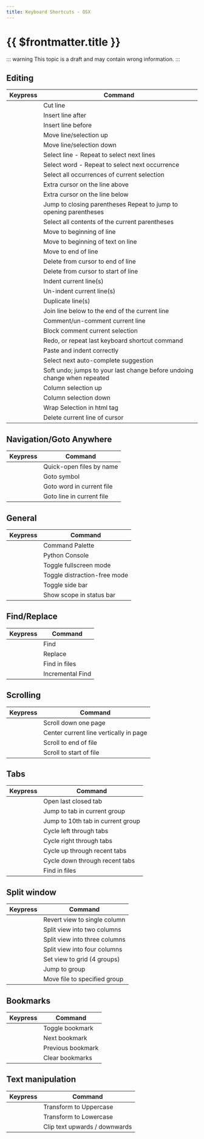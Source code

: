 ```yaml
---
title: Keyboard Shortcuts - OSX
---
```


# {{ $frontmatter.title }}

::: warning
This topic is a draft and may contain wrong information.
:::

## Editing

| Keypress                                 | Command                                                                  |
| ---------------------------------------- | ------------------------------------------------------------------------ |
| <Key k="command+x" />                    | Cut line                                                                 |
| <Key k="command+enter" />                | Insert line after                                                        |
| <Key k="command+shift+enter" />          | Insert line before                                                       |
| <Key k="command+ctrl+up" />              | Move line/selection up                                                   |
| <Key k="command+ctrl+down" />            | Move line/selection down                                                 |
| <Key k="command+l" />                    | Select line - Repeat to select next lines                                |
| <Key k="command+d" />                    | Select word - Repeat to select next occurrence                           |
| <Key k="ctrl+command+g" />               | Select all occurrences of current selection                              |
| <Key k="ctrl+shift+up" />                | Extra cursor on the line above                                           |
| <Key k="ctrl+shift+down" />              | Extra cursor on the line below                                           |
| <Key k="ctrl+m" />                       | Jump to closing parentheses Repeat to jump to opening parentheses        |
| <Key k="ctrl+shift+m" />                 | Select all contents of the current parentheses                           |
| <Key k="ctrl+a" />                       | Move to beginning of line                                                |
| <Key k="command+left" />                 | Move to beginning of text on line                                        |
| <Key k="ctrl+e, command+right" />        | Move to end of line                                                      |
| <Key k="command+k, command+k" />         | Delete from cursor to end of line                                        |
| <Key k="command+k, command+backspace" /> | Delete from cursor to start of line                                      |
| <Key k="command+]" />                    | Indent current line(s)                                                   |
| <Key k="command+[" />                    | Un-indent current line(s)                                                |
| <Key k="command+shift+d" />              | Duplicate line(s)                                                        |
| <Key k="command+j" />                    | Join line below to the end of the current line                           |
| <Key k="command+/" />                    | Comment/un-comment current line                                          |
| <Key k="command+option+/" />             | Block comment current selection                                          |
| <Key k="command+y" />                    | Redo, or repeat last keyboard shortcut command                           |
| <Key k="command+shift+v" />              | Paste and indent correctly                                               |
| <Key k="ctrl+space" />                   | Select next auto-complete suggestion                                     |
| <Key k="command+u" />                    | Soft undo; jumps to your last change before undoing change when repeated |
| <Key k="ctrl+shift+up" />                | Column selection up                                                      |
| <Key k="ctrl+shift+down" />              | Column selection down                                                    |
| <Key k="ctrl+shift+w" />                 | Wrap Selection in html tag                                               |
| <Key k="ctrl+shift+k" />                 | Delete current line of cursor                                            |


## Navigation/Goto Anywhere

| Keypress                         | Command                   |
| -------------------------------- | ------------------------- |
| <Key k="command+p, command+t" /> | Quick-open files by name  |
| <Key k="command+r" />            | Goto symbol               |
|                                  | Goto word in current file |
| <Key k="ctrl+g" />               | Goto line in current file |


## General

| Keypress                         | Command                      |
| -------------------------------- | ---------------------------- |
| <Key k="command+shift+p" />      | Command Palette              |
| <Key k="ctrl+`" />               | Python Console               |
| <Key k="ctrl+command+f" />       | Toggle fullscreen mode       |
| <Key k="ctrl+shift+command+f" /> | Toggle distraction-free mode |
| <Key k="command+k, command+b" /> | Toggle side bar              |
| <Key k="ctrl+shift+p" />         | Show scope in status bar     |


## Find/Replace

| Keypress                     | Command          |
| -----------------------      | ---------------- |
| <Key k="command+f" />        | Find             |
| <Key k="command+option+f" /> | Replace          |
| <Key k="command+shift+f" />  | Find in files    |
| <Key k="command+i" />        | Incremental Find |


## Scrolling

| Keypress                 | Command                                |
| ------------------------ | -------------------------------------- |
| <Key k="ctrl+v" />       | Scroll down one page                   |
| <Key k="ctrl+l" />       | Center current line vertically in page |
| <Key k="command+down" /> | Scroll to end of file                  |
| <Key k="command+up" />   | Scroll to start of file                |


## Tabs

| Keypress                     | Command                           |
| ---------------------------- | --------------------------------- |
| <Key k="command+shift+t" />  | Open last closed tab              |
| <Key k="command+[1-9]" />    | Jump to tab in current group      |
| <Key k="command+0" />        | Jump to 10th tab in current group |
| <Key k="command+shift+[" />  | Cycle left through tabs           |
| <Key k="command+shift+]" />  | Cycle right through tabs          |
| <Key k="ctrl+tab" />         | Cycle up through recent tabs      |
| <Key k="shift+ctrl+tab" />   | Cycle down through recent tabs    |
|                              | Find in files                     |


## Split window


| Keypress                     | Command                       |
| ---------------------------- | ----------------------------- |
| <Key k="command+option+1" /> | Revert view to single column  |
| <Key k="command+option+2" /> | Split view into two columns   |
| <Key k="command+option+3" /> | Split view into three columns |
| <Key k="command+option+4" /> | Split view into four columns  |
| <Key k="command+option+5" /> | Set view to grid (4 groups)   |
| <Key k="ctrl+[1-4]" />       | Jump to group                 |
| <Key k="ctrl+shift+[1-4]" /> | Move file to specified group  |


## Bookmarks


| Keypress                     | Command           |
| ---------------------------- | ----------------- |
| <Key k="command+f2" />       | Toggle bookmark   |
| <Key k="f2" />               | Next bookmark     |
| <Key k="shift+f2" />         | Previous bookmark |
| <Key k="shift+command+f2" /> | Clear bookmarks   |


## Text manipulation


| Keypress                                         | Command                                       |
| ------------------------------------------------ | -----------------------------                 |
| <Key k="command+k, command+u" />                 | Transform to Uppercase                        |
| <Key k="command+k, command+l" />                 | Transform to Lowercase                        |
| <Key k="command+ctrl+up, command+ctrl+down" />   | Clip text upwards / downwards                 |
